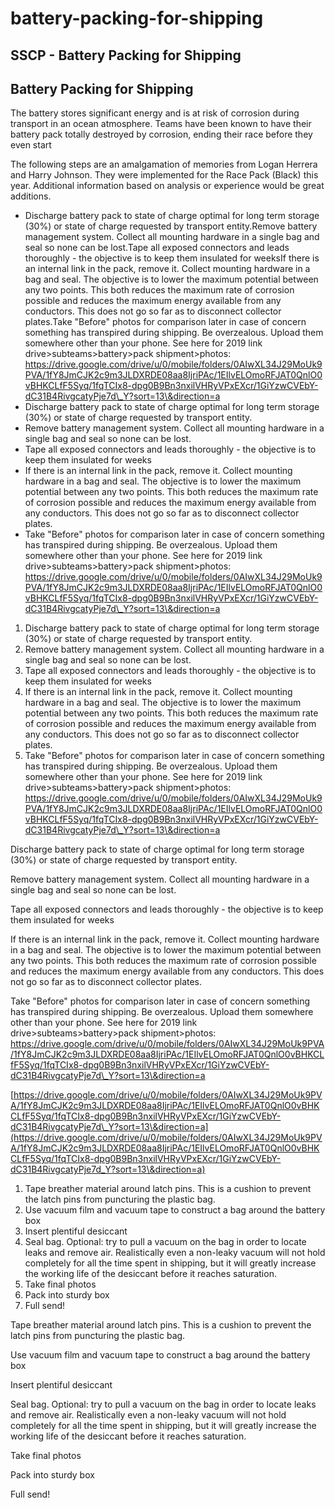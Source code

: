 # battery-packing-for-shipping

## SSCP - Battery Packing for Shipping

## Battery Packing for Shipping

The battery stores significant energy and is at risk of corrosion during transport in an ocean atmosphere. Teams have been known to have their battery pack totally destroyed by corrosion, ending their race before they even start

The following steps are an amalgamation of memories from Logan Herrera and Harry Johnson. They were implemented for the Race Pack (Black) this year. Additional information based on analysis or experience would be great additions.

* Discharge battery pack to state of charge optimal for long term storage (30%) or state of charge requested by transport entity.Remove battery management system. Collect all mounting hardware in a single bag and seal so none can be lost.Tape all exposed connectors and leads thoroughly - the objective is to keep them insulated for weeksIf there is an internal link in the pack, remove it. Collect mounting hardware in a bag and seal. The objective is to lower the maximum potential between any two points. This both reduces the maximum rate of corrosion possible and reduces the maximum energy available from any conductors. This does not go so far as to disconnect collector plates.Take "Before" photos for comparison later in case of concern something has transpired during shipping. Be overzealous. Upload them somewhere other than your phone. See here for 2019 link drive>subteams>battery>pack shipment>photos: https://drive.google.com/drive/u/0/mobile/folders/0AIwXL34J29MoUk9PVA/1fY8JmCJK2c9m3JLDXRDE08aa8IjriPAc/1EIlvELOmoRFJAT0QnlO0vBHKCLfF5Syq/1fqTCIx8-dpg0B9Bn3nxilVHRyVPxEXcr/1GiYzwCVEbY-dC31B4RivgcatyPje7d\_Y?sort=13\&direction=a
* Discharge battery pack to state of charge optimal for long term storage (30%) or state of charge requested by transport entity.
* Remove battery management system. Collect all mounting hardware in a single bag and seal so none can be lost.
* Tape all exposed connectors and leads thoroughly - the objective is to keep them insulated for weeks
* If there is an internal link in the pack, remove it. Collect mounting hardware in a bag and seal. The objective is to lower the maximum potential between any two points. This both reduces the maximum rate of corrosion possible and reduces the maximum energy available from any conductors. This does not go so far as to disconnect collector plates.
* Take "Before" photos for comparison later in case of concern something has transpired during shipping. Be overzealous. Upload them somewhere other than your phone. See here for 2019 link drive>subteams>battery>pack shipment>photos: https://drive.google.com/drive/u/0/mobile/folders/0AIwXL34J29MoUk9PVA/1fY8JmCJK2c9m3JLDXRDE08aa8IjriPAc/1EIlvELOmoRFJAT0QnlO0vBHKCLfF5Syq/1fqTCIx8-dpg0B9Bn3nxilVHRyVPxEXcr/1GiYzwCVEbY-dC31B4RivgcatyPje7d\_Y?sort=13\&direction=a

1. Discharge battery pack to state of charge optimal for long term storage (30%) or state of charge requested by transport entity.
2. Remove battery management system. Collect all mounting hardware in a single bag and seal so none can be lost.
3. Tape all exposed connectors and leads thoroughly - the objective is to keep them insulated for weeks
4. If there is an internal link in the pack, remove it. Collect mounting hardware in a bag and seal. The objective is to lower the maximum potential between any two points. This both reduces the maximum rate of corrosion possible and reduces the maximum energy available from any conductors. This does not go so far as to disconnect collector plates.
5. Take "Before" photos for comparison later in case of concern something has transpired during shipping. Be overzealous. Upload them somewhere other than your phone. See here for 2019 link drive>subteams>battery>pack shipment>photos: https://drive.google.com/drive/u/0/mobile/folders/0AIwXL34J29MoUk9PVA/1fY8JmCJK2c9m3JLDXRDE08aa8IjriPAc/1EIlvELOmoRFJAT0QnlO0vBHKCLfF5Syq/1fqTCIx8-dpg0B9Bn3nxilVHRyVPxEXcr/1GiYzwCVEbY-dC31B4RivgcatyPje7d\_Y?sort=13\&direction=a

Discharge battery pack to state of charge optimal for long term storage (30%) or state of charge requested by transport entity.

Remove battery management system. Collect all mounting hardware in a single bag and seal so none can be lost.

Tape all exposed connectors and leads thoroughly - the objective is to keep them insulated for weeks

If there is an internal link in the pack, remove it. Collect mounting hardware in a bag and seal. The objective is to lower the maximum potential between any two points. This both reduces the maximum rate of corrosion possible and reduces the maximum energy available from any conductors. This does not go so far as to disconnect collector plates.

Take "Before" photos for comparison later in case of concern something has transpired during shipping. Be overzealous. Upload them somewhere other than your phone. See here for 2019 link drive>subteams>battery>pack shipment>photos: https://drive.google.com/drive/u/0/mobile/folders/0AIwXL34J29MoUk9PVA/1fY8JmCJK2c9m3JLDXRDE08aa8IjriPAc/1EIlvELOmoRFJAT0QnlO0vBHKCLfF5Syq/1fqTCIx8-dpg0B9Bn3nxilVHRyVPxEXcr/1GiYzwCVEbY-dC31B4RivgcatyPje7d\_Y?sort=13\&direction=a

[https://drive.google.com/drive/u/0/mobile/folders/0AIwXL34J29MoUk9PVA/1fY8JmCJK2c9m3JLDXRDE08aa8IjriPAc/1EIlvELOmoRFJAT0QnlO0vBHKCLfF5Syq/1fqTCIx8-dpg0B9Bn3nxilVHRyVPxEXcr/1GiYzwCVEbY-dC31B4RivgcatyPje7d\_Y?sort=13\&direction=a](https://drive.google.com/drive/u/0/mobile/folders/0AIwXL34J29MoUk9PVA/1fY8JmCJK2c9m3JLDXRDE08aa8IjriPAc/1EIlvELOmoRFJAT0QnlO0vBHKCLfF5Syq/1fqTCIx8-dpg0B9Bn3nxilVHRyVPxEXcr/1GiYzwCVEbY-dC31B4RivgcatyPje7d_Y?sort=13\&direction=a)

1. Tape breather material around latch pins. This is a cushion to prevent the latch pins from puncturing the plastic bag.
2. Use vacuum film and vacuum tape to construct a bag around the battery box
3. Insert plentiful desiccant
4. Seal bag.  Optional: try to pull a vacuum on the bag in order to locate leaks and remove air.  Realistically even a non-leaky vacuum will not hold completely for all the time spent in shipping, but it will greatly increase the working life of the desiccant before it reaches saturation.
5. Take final photos
6. Pack into sturdy box
7. Full send!

Tape breather material around latch pins. This is a cushion to prevent the latch pins from puncturing the plastic bag.

Use vacuum film and vacuum tape to construct a bag around the battery box

Insert plentiful desiccant

Seal bag.  Optional: try to pull a vacuum on the bag in order to locate leaks and remove air.  Realistically even a non-leaky vacuum will not hold completely for all the time spent in shipping, but it will greatly increase the working life of the desiccant before it reaches saturation.

Take final photos

Pack into sturdy box

Full send!

